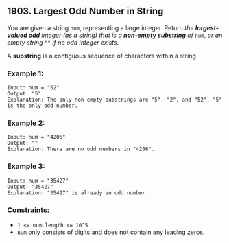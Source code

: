## 1903. Largest Odd Number in String

You are given a string ```num```, representing a large integer. Return *the **largest-valued odd** integer (as a string) that is a **non-empty substring** of* ```num```, *or an empty string* ```""``` *if no odd integer exists*.

A **substring** is a contiguous sequence of characters within a string.

### Example 1:
```
Input: num = "52"
Output: "5"
Explanation: The only non-empty substrings are "5", "2", and "52". "5" is the only odd number.
```
### Example 2:
```
Input: num = "4206"
Output: ""
Explanation: There are no odd numbers in "4206".
```
### Example 3:
```
Input: num = "35427"
Output: "35427"
Explanation: "35427" is already an odd number.
```

### Constraints:

* ```1 <= num.length <= 10^5```
* ```num``` only consists of digits and does not contain any leading zeros.